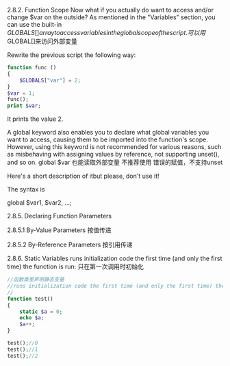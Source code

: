 2.8.2. Function Scope
Now what if you actually do want to access and/or change $var on the outside?
As mentioned in the "Variables" section, you can use the built-in $GLOBALS[] array to access variables in the global scope of the script.
可以用$GLOBAL[]来访问外部变量

Rewrite the previous script the following way:
```php
function func ()
{
    $GLOBALS["var"] = 2;
}
$var = 1;
func();
print $var;

```
It prints the value 2.

A global keyword also enables you to declare what global variables you want to access, 
causing them to be imported into the function's scope. However, 
using this keyword is not recommended for various reasons, 
such as misbehaving with assigning values by reference, not supporting unset(), and so on.
global $var 也能读取外部变量 不推荐使用 错误的赋值，不支持unset 

Here's a short description of itbut please, don't use it!

The syntax is

global $var1, $var2, ...;

2.8.5. Declaring Function Parameters

2.8.5.1 By-Value Parameters
按值传递

2.8.5.2 By-Reference Parameters
按引用传递


2.8.6. Static Variables
runs initialization code the first time (and only the first time) the function is run:
只在第一次调用时初始化
```php
//函数类里声明静态变量
//runs initialization code the first time (and only the first time) the function is run:
//
function test()
{
    static $a = 0;
    echo $a;
    $a++;
}

test();//0
test();//1
test();//2
```




